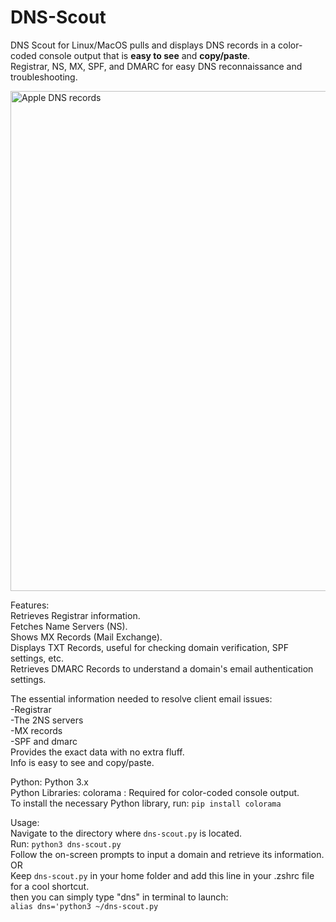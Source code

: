 # DNS-Scout  

DNS Scout for Linux/MacOS pulls and displays DNS records in a color-coded console output that is **easy to see** and **copy/paste**.   
Registrar, NS, MX, SPF, and DMARC for easy DNS reconnaissance and troubleshooting.
  
<img src="apple-dns.png" alt="Apple DNS records" width="800">  

Features:  
Retrieves Registrar information.  
Fetches Name Servers (NS).  
Shows MX Records (Mail Exchange).  
Displays TXT Records, useful for checking domain verification, SPF settings, etc.  
Retrieves DMARC Records to understand a domain's email authentication settings.  

The essential information needed to resolve client email issues:  
-Registrar  
-The 2NS servers  
-MX records  
-SPF and dmarc  
Provides the exact data with no extra fluff.  
Info is easy to see and copy/paste.  

Python: Python 3.x  
Python Libraries: colorama : Required for color-coded console output.  
To install the necessary Python library, run: 
```pip install colorama``` 

Usage:  
Navigate to the directory where ```dns-scout.py``` is located.  
Run: ```python3 dns-scout.py```  
Follow the on-screen prompts to input a domain and retrieve its information.   
OR  
Keep ```dns-scout.py``` in your home folder and add this line in your .zshrc file for a cool shortcut.  
then you can simply type "dns" in terminal to launch:  
```alias dns='python3 ~/dns-scout.py```
